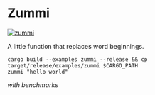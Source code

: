 # Zummi

[![zummi](http://www.disneyclips.com/imagesnewb/images/clipzum21.gif)](http://www.disneyclips.com/imagesnewb/gummibears.html)

A little function that replaces word beginnings.

```
cargo build --examples zummi --release && cp target/release/examples/zummi $CARGO_PATH
zummi "hello world"
```



*with benchmarks*
